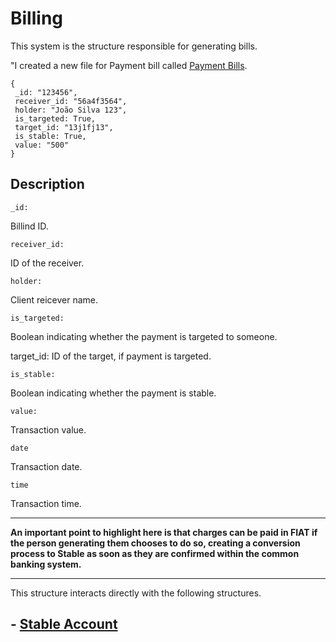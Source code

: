 # **Billing**


This system is the structure responsible for generating bills.

"I created a new file for Payment bill called [Payment Bills](payment_bills.md).


    {
     _id: "123456",
     receiver_id: "56a4f3564",
     holder: "João Silva 123",
     is_targeted: True,
     target_id: "13j1fj13",
     is_stable: True,
     value: "500"          
    }

## Description


    _id:
Billind ID.

    receiver_id:
ID of the receiver.

    holder:
Client reicever name.

    is_targeted:
Boolean indicating whether the payment is targeted to someone.

target_id:
ID of the target, if payment is targeted.

    is_stable:
Boolean indicating whether the payment is stable.

    value:
Transaction value.

    date 
Transaction date.

    time 
Transaction time.

___
**An important point to highlight here is that charges can be paid in FIAT if the person generating them chooses to do so, creating a conversion process to Stable as soon as they are confirmed within the common banking system.**

____


This structure interacts directly with the following structures.


## - [Stable Account](./acc_Stable.md)